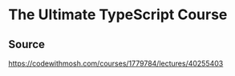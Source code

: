 # The Ultimate TypeScript Course
## Source
https://codewithmosh.com/courses/1779784/lectures/40255403
